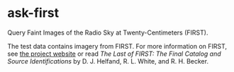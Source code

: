 # ask-first
Query Faint Images of the Radio Sky at Twenty-Centimeters (FIRST).

The test data contains imagery from FIRST. For more information on FIRST, see [the project website](http://sundog.stsci.edu/index.html) or read 
*The Last of FIRST: The Final Catalog and Source Identifications* by D. J. Helfand, R. L. White, and R. H. Becker.
